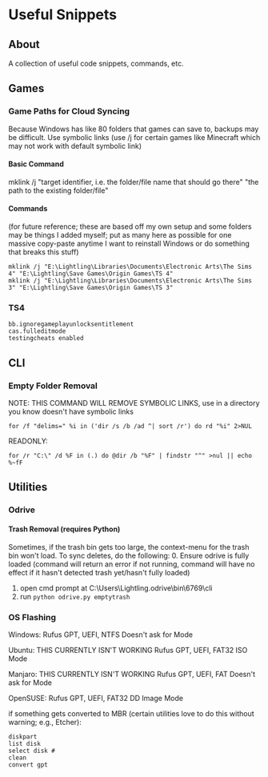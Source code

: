 # Useful Snippets
## About
A collection of useful code snippets, commands, etc.

## Games
### Game Paths for Cloud Syncing
Because Windows has like 80 folders that games can save to, backups may be difficult. Use symbolic links (use /j for certain games like Minecraft which may not work with default symbolic link)
#### Basic Command
mklink /j "target identifier, i.e. the folder/file name that should go there" "the path to the existing folder/file"
#### Commands
(for future reference; these are based off my own setup and some folders may be things I added myself; put as many here as possible for one massive copy-paste anytime I want to reinstall Windows or do something that breaks this stuff)  
```
mklink /j "E:\Lightling\Libraries\Documents\Electronic Arts\The Sims 4" "E:\Lightling\Save Games\Origin Games\TS 4"
mklink /j "E:\Lightling\Libraries\Documents\Electronic Arts\The Sims 3" "E:\Lightling\Save Games\Origin Games\TS 3"
```

### TS4
```
bb.ignoregameplayunlocksentitlement
cas.fulleditmode
testingcheats enabled
```

## CLI
### Empty Folder Removal
NOTE: THIS COMMAND WILL REMOVE SYMBOLIC LINKS, use in a directory you know doesn't have symbolic links
```
for /f "delims=" %i in ('dir /s /b /ad ^| sort /r') do rd "%i" 2>NUL
```
READONLY:  
```
for /r "C:\" /d %F in (.) do @dir /b "%F" | findstr "^" >nul || echo %~fF
```

## Utilities
### Odrive
#### Trash Removal (requires Python)
Sometimes, if the trash bin gets too large, the context-menu for the trash bin won't load. To sync deletes, do the following:
0. Ensure odrive is fully loaded (command will return an error if not running, command will have no effect if it hasn't detected trash yet/hasn't fully loaded)
1. open cmd prompt at C:\Users\Lightling\.odrive\bin\6769\cli
2. run `python odrive.py emptytrash`

### OS Flashing
Windows:
Rufus
GPT, UEFI, NTFS
Doesn't ask for Mode

Ubuntu: THIS CURRENTLY ISN'T WORKING
Rufus
GPT, UEFI, FAT32
ISO Mode

Manjaro: THIS CURRENTLY ISN'T WORKING
Rufus
GPT, UEFI, FAT
Doesn't ask for Mode

OpenSUSE:
Rufus
GPT, UEFI, FAT32
DD Image Mode

if something gets converted to MBR (certain utilities love to do this without warning; e.g., Etcher):
```
diskpart
list disk
select disk #
clean
convert gpt
```
